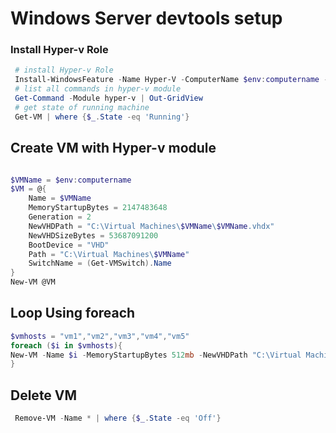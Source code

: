 # Windows Server devtools setup

### Install Hyper-v Role 

```powershell
 # install Hyper-v Role
 Install-WindowsFeature -Name Hyper-V -ComputerName $env:computername -IncludeManagementTools -Restart
 # list all commands in hyper-v module
 Get-Command -Module hyper-v | Out-GridView
 # get state of running machine
 Get-VM | where {$_.State -eq 'Running'}
 ```
 
 ## Create VM with Hyper-v module
 ```powershell

$VMName = $env:computername   
 $VM = @{
     Name = $VMName
     MemoryStartupBytes = 2147483648
     Generation = 2
     NewVHDPath = "C:\Virtual Machines\$VMName\$VMName.vhdx"
     NewVHDSizeBytes = 53687091200
     BootDevice = "VHD"
     Path = "C:\Virtual Machines\$VMName"
     SwitchName = (Get-VMSwitch).Name
 }
 New-VM @VM
 ```
## Loop Using foreach 
```powershell
$vmhosts = "vm1","vm2","vm3","vm4","vm5"
foreach ($i in $vmhosts){
New-VM -Name $i -MemoryStartupBytes 512mb -NewVHDPath "C:\Virtual Machines\$i.vhdx" -NewVHDSizeBytes 4GB
}               
```
 ## Delete VM
```powershell
 Remove-VM -Name * | where {$_.State -eq 'Off'}
 ```